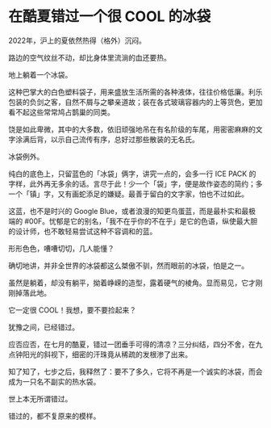 # 在酷夏错过一个很 COOL 的冰袋

2022年，沪上的夏依然热得（格外）沉闷。

路边的空气纹丝不动，却比身体里流淌的血还要热。

地上躺着一个冰袋。

这种巴掌大的白色塑料袋子，用来盛放生活所需的各种液体，往往价格低廉。利乐包装的负剑之客，自然不屑与之攀亲道故；装在各式玻璃容器内的上等货色，更加看不起这些常常鸠占鹊巢的同类。

饶是如此卑微，其中的大多数，依旧顽强地吊在有名阶级的车尾，用密密麻麻的文字涂满后背，以示自己流传有序，总好过那些散装的无名氏。

冰袋例外。

纯白的底色上，只留蓝色的「冰袋」俩字，讲究一点的，会多一行 ICE PACK 的字样，此外再无多余的话。言尽于此！少一个「袋」字，便是故作姿态的简约；多一个「镇」字，又有画蛇添足的嫌疑。最善于留白的文字家，怕也不过如此。

这蓝，也不是时兴的 Google Blue，或者浪漫的知更鸟蛋蓝，而是最朴实和最极端的 #00F。忧郁是它的别名，「我不在乎你的不在乎」是它的色语，纵使最大胆的设计师，也不敢轻易尝试这种不容调和的蓝。

形形色色，嘈嘈切切，几人能懂？

确切地讲，并非全世界的冰袋都这么桀傲不驯，然而眼前的冰袋，怕是之一。

虽然是躺着，却没有躺平，拗着峥嵘的造型，露着硬气的棱角。显而易见，它才刚刚掉落此地。

它一定很 COOL！我想，要不要捡起来？

犹豫之间，已经错过。

应否应否，在七月的酷夏，错过一团垂手可得的清凉？三分纠结，四分不舍，在九点钟阳光的斜视下，细密的汗珠竟从稀疏的发根渗了出来。

知了知了，七步之后，我释然了：要不了多久，它将不再是一个诚实的冰袋，而会成为一只名不副实的热水袋。

世上本无所谓错过。

错过的，都不复原来的模样。